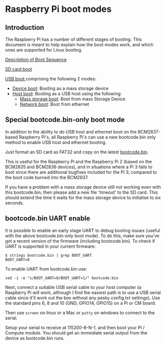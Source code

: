 # Raspberry Pi boot modes

## Introduction

The Raspberry Pi has a number of different stages of booting. This document is meant to help explain how the boot modes work, and which ones are supported for Linux booting.

[Description of Boot Sequence](bootflow.md)

[SD card boot](sdcard.md)

[USB boot ](usb.md) comprising the following 2 modes:
* [Device boot](device.md): Booting as a mass storage device
* [Host boot](host.md): Booting as a USB host using the following:
  * [Mass storage boot](msd.md): Boot from mass Storage Device
  * [Network boot](net.md): Boot from ethernet
  
## Special bootcode.bin-only boot mode

In addition to the ability to do USB host and ethernet boot on the BCM2837-based Raspberry Pi's, all Raspberry Pi's can use a new bootcode.bin only method to enable USB host and ethernet booting.

Just format an SD card as FAT32 and copy on the latest [bootcode.bin](https://github.com/raspberrypi/firmware/raw/master/boot/bootcode.bin). 

This is useful for the Raspberry Pi and the Raspberry Pi 2 (based on the BCM2835 and BCM2836 devices), and in situations where a Pi 3 fails to boot since there are additional bugfixes included for the Pi 3, compared to the boot code burned into the BCM2837.

If you have a problem with a mass storage device still not working even with this bootcode.bin, then please add a new file 'timeout' to the SD card. This should extend the time it waits for the mass storage device to initialise to six seconds.

## bootcode.bin UART enable

It is possible to enable an early stage UART to debug booting issues (useful with the above bootcode.bin only boot mode).  To do this, make sure you've got a recent version of the firmware (including bootcode.bin).  To check if UART is supported in your current firmware:

```
$ strings bootcode.bin | grep BOOT_UART
BOOT_UART=0
```

To enable UART from bootcode.bin use:

```
sed -i -e "s/BOOT_UART=0/BOOT_UART=1/" bootcode.bin
```

Next, connect a suitable USB serial cable to your host computer (a Raspberry Pi will work, although I find the easiest path is to use a USB serial cable since it'll work out the box without any pesky config.txt settings).  Use the standard pins 6, 8 and 10 (GND, GPIO14, GPIO15) on a Pi or CM board.

Then use `screen` on linux or a Mac or `putty` on windows to connect to the serial.

Setup your serial to receive at 115200-8-N-1, and then boot your Pi / Compute module.  You should get an immediate serial output from the device as bootcode.bin runs.
